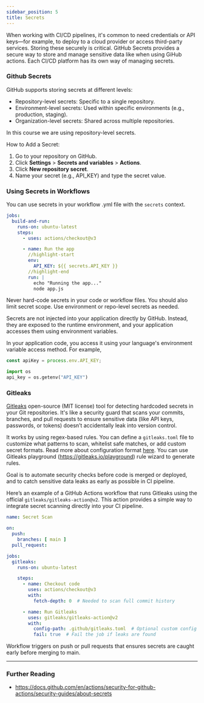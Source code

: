 ```yaml
---
sidebar_position: 5
title: Secrets
---
```


When working with CI/CD pipelines, it's common to need credentials or API keys—for example, to deploy to a cloud provider or access third-party services. Storing these securely is critical. GitHub Secrets provides a secure way to store and manage sensitive data like when using GiHub actions. Each CI/CD platform has its own way of managing secrets.

### Github Secrets

GitHub supports storing secrets at different levels:
- Repository-level secrets: Specific to a single repository.
- Environment-level secrets: Used within specific environments (e.g., production, staging).
- Organization-level secrets: Shared across multiple repositories.

In this course we are using repository-level secrets. 

How to Add a Secret:
1. Go to your repository on GitHub.
2. Click **Settings** > **Secrets and variables** > **Actions**.
3. Click **New repository secret**.
4. Name your secret (e.g., API_KEY) and type the secret value.

### Using Secrets in Workflows

You can use secrets in your workflow .yml file with the `secrets` context.

```yaml
jobs:
  build-and-run:
    runs-on: ubuntu-latest
    steps:
      - uses: actions/checkout@v3

      - name: Run the app
        //highlight-start
        env:
          API_KEY: ${{ secrets.API_KEY }}
        //highlight-end
        run: |
          echo "Running the app..."
          node app.js
```

Never hard-code secrets in your code or workflow files. You should also limit secret scope. Use environment or repo-level secrets as needed. 

Secrets are not injected into your application directly by GitHub. Instead, they are exposed to the runtime environment, and your application accesses them using environment variables.

In your application code, you access it using your language's environment variable access method. For example,

```js title="Node.js"
const apiKey = process.env.API_KEY;
```

```python title="Python"
import os
api_key = os.getenv("API_KEY")
```

### Gitleaks

[Gitleaks](https://gitleaks.io/) open-source (MIT license) tool for detecting hardcoded secrets in your Git repositories. It's like a security guard that scans your commits, branches, and pull requests to ensure sensitive data (like API keys, passwords, or tokens) doesn’t accidentally leak into version control.

It works by using regex-based rules. You can define a `gitleaks.toml` file to customize what patterns to scan, whitelist safe matches, or add custom secret formats. Read more about configuration format [here](https://github.com/gitleaks/gitleaks?tab=readme-ov-file#configuration). You can use Gitleaks playground (https://gitleaks.io/playground) rule wizard to generate rules.

Goal is to automate security checks before code is merged or deployed, and to catch sensitive data leaks as early as possible in CI pipeline. 

Here’s an example of a GitHub Actions workflow that runs Gitleaks using the official `gitleaks/gitleaks-action@v2`. This action provides a simple way to integrate secret scanning directly into your CI pipeline.

```yaml
name: Secret Scan

on:
  push:
    branches: [ main ]
  pull_request:

jobs:
  gitleaks:
    runs-on: ubuntu-latest

    steps:
      - name: Checkout code
        uses: actions/checkout@v3
        with:
          fetch-depth: 0  # Needed to scan full commit history

      - name: Run Gitleaks
        uses: gitleaks/gitleaks-action@v2
        with:
          config-path: .github/gitleaks.toml  # Optional custom config
          fail: true  # Fail the job if leaks are found
```

Workflow triggers on push or pull requests that ensures secrets are caught early before merging to main.

---

### Further Reading
- https://docs.github.com/en/actions/security-for-github-actions/security-guides/about-secrets
